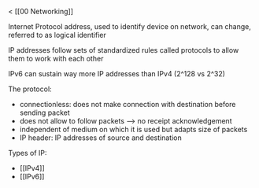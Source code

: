 < [[00 Networking]]

Internet Protocol address, used to identify device on network, can change, referred to as logical identifier

IP addresses follow sets of standardized rules called protocols to allow them to work with each other

IPv6 can sustain way more IP addresses than IPv4 (2^128 vs 2^32)

The protocol:
- connectionless: does not make connection with destination before sending packet
- does not allow to follow packets --> no receipt acknowledgement 
- independent of medium on which it is used but adapts  size of packets
- IP header: IP addresses of source and destination

Types of IP: 
- [[IPv4]]
- [[IPv6]]